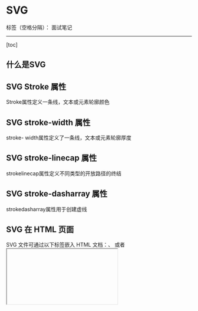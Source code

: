 ﻿# SVG

标签（空格分隔）： 面试笔记

---

[toc]
## 什么是SVG


## SVG Stroke 属性
Stroke属性定义一条线，文本或元素轮廓颜色


## SVG stroke-width 属性
stroke- width属性定义了一条线，文本或元素轮廓厚度

## SVG stroke-linecap 属性
strokelinecap属性定义不同类型的开放路径的终结

## SVG stroke-dasharray 属性
strokedasharray属性用于创建虚线

## SVG 在 HTML 页面
SVG 文件可通过以下标签嵌入 HTML 文档：<embed>、<object> 或者 <iframe>

## SVG Shapes

    矩形 <rect>
    圆形 <circle>
    椭圆 <ellipse>
    线 <line>
    折线 <polyline>
    多边形 <polygon>
    路径 <path>




